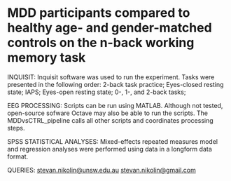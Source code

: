 # MDD participants compared to healthy age- and gender-matched controls on the n-back working memory task

INQUISIT:
Inquisit software was used to run the experiment. 
Tasks were presented in the following order:
  2-back task practice;
  Eyes-closed resting state;
  IAPS;
  Eyes-open resting state;
  0-, 1-, and 2-back tasks;
  

EEG PROCESSING:
Scripts can be run using MATLAB. 
Although not tested, open-source sofware Octave may also be able to run the scripts.
The MDDvsCTRL_pipeline calls all other scripts and coordinates processing steps. 


SPSS STATISTICAL ANALYSES:
Mixed-effects repeated measures model and regression analyses were performed using data in a longform data format. 


QUERIES:
stevan.nikolin@unsw.edu.au
stevan.nikolin@gmail.com
